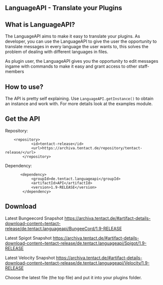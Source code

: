 LanguageAPI - Translate your Plugins
-
What is LanguageAPI?
- 
The LanguageAPI aims to make it easy to translate your plugins. As developer, you can use the LanguageAPI to give the
user the opportunity to translate messages in every language the user wants to, this solves the problem of dealing with
different languages in files.

As plugin user, the LanguageAPI gives you the opportunity to edit messages ingame with commands to make it easy
and grant access to other staff-members

How to use?
-
The API is pretty self explaining. Use ``LanguageAPI.getInstance()`` to obtain an instance and work with. 
For more details look at the examples module.

Get the API
-

Repository:
```
	<repository>
            <id>tentact-release</id>
            <url>https://archiva.tentact.de/repository/tentact-release/</url>
        </repository>
```
Dependency:
```
       <dependency>
            <groupId>de.tentact.languageapi</groupId>
            <artifactId>API</artifactId>
            <version>1.9-RELEASE</version>
        </dependency>
```
Download
-
Latest Bungeecord Snapshot
https://archiva.tentact.de/#artifact-details-download-content~tentact-release/de.tentact.languageapi/BungeeCord/1.9-RELEASE

Latest Spigot Snapshot
https://archiva.tentact.de/#artifact-details-download-content~tentact-release/de.tentact.languageapi/Spigot/1.9-RELEASE

Latest Velocity Snapshot
https://archiva.tentact.de/#artifact-details-download-content~tentact-release/de.tentact.languageapi/Velocity/1.9-RELEASE


Choose the latest file (the top file) and put it into your plugins folder.
